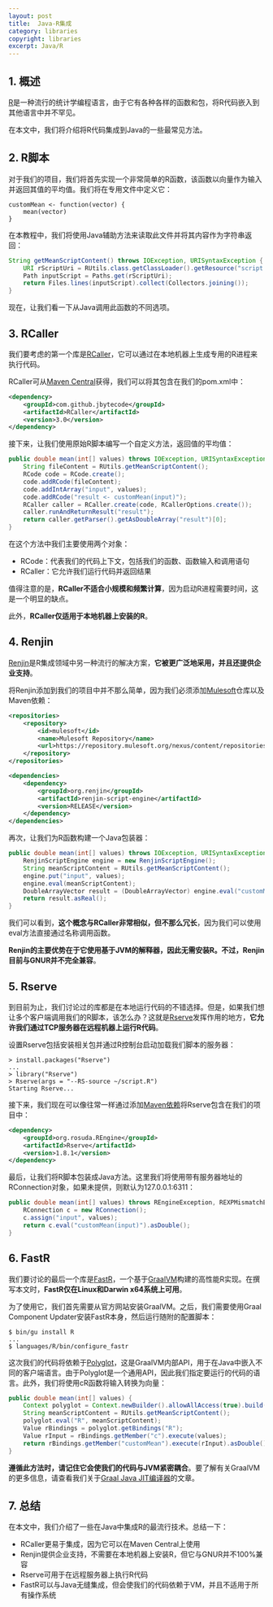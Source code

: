 ```yaml
---
layout: post
title:  Java-R集成
category: libraries
copyright: libraries
excerpt: Java/R
---
```


## 1. 概述

[R](https://www.r-project.org/)是一种流行的统计学编程语言，由于它有各种各样的函数和包，将R代码嵌入到其他语言中并不罕见。

在本文中，我们将介绍将R代码集成到Java的一些最常见方法。

## 2. R脚本

对于我们的项目，我们将首先实现一个非常简单的R函数，该函数以向量作为输入并返回其值的平均值。我们将在专用文件中定义它：

```text
customMean <- function(vector) {
    mean(vector)
}
```

在本教程中，我们将使用Java辅助方法来读取此文件并将其内容作为字符串返回：

```java
String getMeanScriptContent() throws IOException, URISyntaxException {
    URI rScriptUri = RUtils.class.getClassLoader().getResource("script.R").toURI();
    Path inputScript = Paths.get(rScriptUri);
    return Files.lines(inputScript).collect(Collectors.joining());
}
```

现在，让我们看一下从Java调用此函数的不同选项。

## 3. RCaller

我们要考虑的第一个库是[RCaller](https://github.com/jbytecode/rcaller)，它可以通过在本地机器上生成专用的R进程来执行代码。

RCaller可从[Maven Central](https://mvnrepository.com/artifact/com.github.jbytecode/RCaller)获得，我们可以将其包含在我们的pom.xml中：

```xml
<dependency>
    <groupId>com.github.jbytecode</groupId>
    <artifactId>RCaller</artifactId>
    <version>3.0</version>
</dependency>
```

接下来，让我们使用原始R脚本编写一个自定义方法，返回值的平均值：

```java
public double mean(int[] values) throws IOException, URISyntaxException {
    String fileContent = RUtils.getMeanScriptContent();
    RCode code = RCode.create();
    code.addRCode(fileContent);
    code.addIntArray("input", values);
    code.addRCode("result <- customMean(input)");
    RCaller caller = RCaller.create(code, RCallerOptions.create());
    caller.runAndReturnResult("result");
    return caller.getParser().getAsDoubleArray("result")[0];
}
```

在这个方法中我们主要使用两个对象：

- RCode：代表我们的代码上下文，包括我们的函数、函数输入和调用语句
- RCaller：它允许我们运行代码并返回结果

值得注意的是，**RCaller不适合小规模和频繁计算**，因为启动R进程需要时间，这是一个明显的缺点。

此外，**RCaller仅适用于本地机器上安装的R**。

## 4. Renjin

[Renjin](https://www.renjin.org/)是R集成领域中另一种流行的解决方案，**它被更广泛地采用，并且还提供企业支持**。

将Renjin添加到我们的项目中并不那么简单，因为我们必须添加[Mulesoft](https://repository.mulesoft.org/nexus/content/repositories/public/)仓库以及Maven依赖：

```xml
<repositories>
    <repository>
        <id>mulesoft</id>
        <name>Mulesoft Repository</name>
        <url>https://repository.mulesoft.org/nexus/content/repositories/public/</url>
    </repository>
</repositories>

<dependencies>
    <dependency>
        <groupId>org.renjin</groupId>
        <artifactId>renjin-script-engine</artifactId>
        <version>RELEASE</version>
    </dependency>
</dependencies>
```

再次，让我们为R函数构建一个Java包装器：

```java
public double mean(int[] values) throws IOException, URISyntaxException, ScriptException {
    RenjinScriptEngine engine = new RenjinScriptEngine();
    String meanScriptContent = RUtils.getMeanScriptContent();
    engine.put("input", values);
    engine.eval(meanScriptContent);
    DoubleArrayVector result = (DoubleArrayVector) engine.eval("customMean(input)");
    return result.asReal();
}
```

我们可以看到，**这个概念与RCaller非常相似，但不那么冗长**，因为我们可以使用eval方法直接通过名称调用函数。

**Renjin的主要优势在于它使用基于JVM的解释器，因此无需安装R。不过，Renjin目前与GNUR并不完全兼容**。

## 5. Rserve

到目前为止，我们讨论过的库都是在本地运行代码的不错选择。但是，如果我们想让多个客户端调用我们的R脚本，该怎么办？这就是[Rserve](https://www.rforge.net/Rserve/index.html)发挥作用的地方，**它允许我们通过TCP服务器在远程机器上运行R代码**。

设置Rserve包括安装相关包并通过R控制台启动加载我们脚本的服务器：

```text
> install.packages("Rserve")
...
> library("Rserve")
> Rserve(args = "--RS-source ~/script.R")
Starting Rserve...
```

接下来，我们现在可以像往常一样通过添加[Maven依赖](https://mvnrepository.com/artifact/org.rosuda.REngine/Rserve)将Rserve包含在我们的项目中：

```xml
<dependency>
    <groupId>org.rosuda.REngine</groupId>
    <artifactId>Rserve</artifactId>
    <version>1.8.1</version>
</dependency>
```

最后，让我们将R脚本包装成Java方法。这里我们将使用带有服务器地址的RConnection对象，如果未提供，则默认为127.0.0.1:6311：

```java
public double mean(int[] values) throws REngineException, REXPMismatchException {
    RConnection c = new RConnection();
    c.assign("input", values);
    return c.eval("customMean(input)").asDouble();
}
```

## 6. FastR

我们要讨论的最后一个库是[FastR](https://github.com/oracle/fastr)，一个基于[GraalVM](https://www.graalvm.org/)构建的高性能R实现。在撰写本文时，**FastR仅在Linux和Darwin x64系统上可用**。

为了使用它，我们首先需要从官方网站安装GraalVM。之后，我们需要使用Graal Component Updater安装FastR本身，然后运行随附的配置脚本：

```shell
$ bin/gu install R
...
$ languages/R/bin/configure_fastr
```

这次我们的代码将依赖于[Polyglot](https://www.graalvm.org/reference-manual/polyglot-programming/)，这是GraalVM内部API，用于在Java中嵌入不同的客户端语言。由于Polyglot是一个通用API，因此我们指定要运行的代码的语言。此外，我们将使用cR函数将输入转换为向量：

```java
public double mean(int[] values) {
    Context polyglot = Context.newBuilder().allowAllAccess(true).build();
    String meanScriptContent = RUtils.getMeanScriptContent(); 
    polyglot.eval("R", meanScriptContent);
    Value rBindings = polyglot.getBindings("R");
    Value rInput = rBindings.getMember("c").execute(values);
    return rBindings.getMember("customMean").execute(rInput).asDouble();
}
```

**遵循此方法时，请记住它会使我们的代码与JVM紧密耦合**。要了解有关GraalVM的更多信息，请查看我们关于[Graal Java JIT编译器](https://www.baeldung.com/graal-java-jit-compiler)的文章。

## 7. 总结

在本文中，我们介绍了一些在Java中集成R的最流行技术。总结一下：

- RCaller更易于集成，因为它可以在Maven Central上使用
- Renjin提供企业支持，不需要在本地机器上安装R，但它与GNUR并不100%兼容
- Rserve可用于在远程服务器上执行R代码
- FastR可以与Java无缝集成，但会使我们的代码依赖于VM，并且不适用于所有操作系统